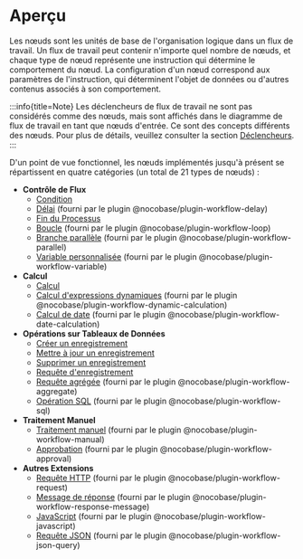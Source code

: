 # Aperçu

Les nœuds sont les unités de base de l'organisation logique dans un flux de travail. Un flux de travail peut contenir n'importe quel nombre de nœuds, et chaque type de nœud représente une instruction qui détermine le comportement du nœud. La configuration d'un nœud correspond aux paramètres de l'instruction, qui déterminent l'objet de données ou d'autres contenus associés à son comportement.

:::info{title=Note}
Les déclencheurs de flux de travail ne sont pas considérés comme des nœuds, mais sont affichés dans le diagramme de flux de travail en tant que nœuds d'entrée. Ce sont des concepts différents des nœuds. Pour plus de détails, veuillez consulter la section [Déclencheurs](../triggers/index.md).
:::

D'un point de vue fonctionnel, les nœuds implémentés jusqu'à présent se répartissent en quatre catégories (un total de 21 types de nœuds) :

- **Contrôle de Flux**
  - [Condition](./condition.md)
  - [Délai](./delay.md) (fourni par le plugin @nocobase/plugin-workflow-delay)
  - [Fin du Processus](./end.md)
  - [Boucle](./loop.md) (fourni par le plugin @nocobase/plugin-workflow-loop)
  - [Branche parallèle](./parallel.md) (fourni par le plugin @nocobase/plugin-workflow-parallel)
  - [Variable personnalisée](./variable.md) (fourni par le plugin @nocobase/plugin-workflow-variable)
- **Calcul**
  - [Calcul](./calculation.md)
  - [Calcul d'expressions dynamiques](./dynamic-calculation.md) (fourni par le plugin @nocobase/plugin-workflow-dynamic-calculation)
  - [Calcul de date](./date-calculation.md) (fourni par le plugin @nocobase/plugin-workflow-date-calculation)
- **Opérations sur Tableaux de Données**
  - [Créer un enregistrement](./create.md)
  - [Mettre à jour un enregistrement](./update.md)
  - [Supprimer un enregistrement](./destroy.md)
  - [Requête d'enregistrement](./query.md)
  - [Requête agrégée](./aggregate.md) (fourni par le plugin @nocobase/plugin-workflow-aggregate)
  - [Opération SQL](./sql.md) (fourni par le plugin @nocobase/plugin-workflow-sql)
- **Traitement Manuel**
  - [Traitement manuel](./manual.md) (fourni par le plugin @nocobase/plugin-workflow-manual)
  - [Approbation](./approval.md) (fourni par le plugin @nocobase/plugin-workflow-approval)
- **Autres Extensions**
  - [Requête HTTP](./request.md) (fourni par le plugin @nocobase/plugin-workflow-request)
  - [Message de réponse](./response-message.md) (fourni par le plugin @nocobase/plugin-workflow-response-message)
  - [JavaScript](./javascript.md) (fourni par le plugin @nocobase/plugin-workflow-javascript)
  - [Requête JSON](./json-query.md) (fourni par le plugin @nocobase/plugin-workflow-json-query)
